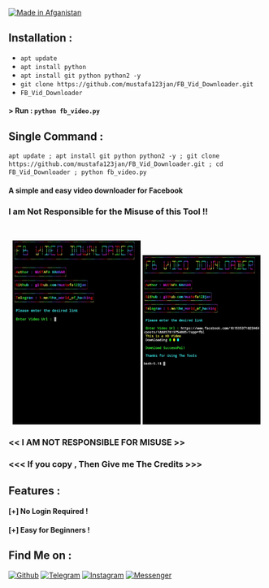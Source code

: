 <p align="left">
<a href="#"><img title="Made in Afganistan" src="https://img.shields.io/badge/MADE%20IN-AFGANISTAN-green?colorA=%23ff0000&colorB=%23017e40&style=for-the-badge"></a>
</p>



## Installation :

* `apt update`
* `apt install python`
* `apt install git python python2 -y`
* `git clone https://github.com/mustafa123jan/FB_Vid_Downloader.git`
* `FB_Vid_Downloader`

#### > Run : `python fb_video.py`


## Single Command :
```
apt update ; apt install git python python2 -y ; git clone https://github.com/mustafa123jan/FB_Vid_Downloader.git ; cd FB_Vid_Downloader ; python fb_video.py
```
#### A simple and easy video downloader for Facebook
### I am Not Responsible for the Misuse of this Tool !!
<br>
<p align="center">
<img width="50%" src=".__src__/fb.png"/>
<img width="46%" src=".__src__/fb1.png"/>
</p>

### << I AM NOT RESPONSIBLE FOR MISUSE >>
### <<< If you copy , Then Give me The Credits >>>

## Features :
#### [+] No Login Required !

#### [+] Easy for Beginners !

## Find Me on :
[![Github](https://img.shields.io/badge/Github-MUSTAFA--123JAN-green?style=for-the-badge&logo=github)](https://github.com/mustafa123jan)
[![Telegram](https://img.shields.io/badge/Telegram-Mustafa0001-blue?style=for-the-badge&logo=telegram)](https://t.me/the_world_of_hacking)
[![Instagram](https://img.shields.io/badge/IG-%40mustafa.kamgar-red?style=for-the-badge&logo=instagram)](https://www.instagram.com/mustafa.kamgar)
[![Messenger](https://img.shields.io/badge/Chat-Messenger-blue?style=for-the-badge&logo=messenger)](https://m.me/mustafa.kamgar.2)
